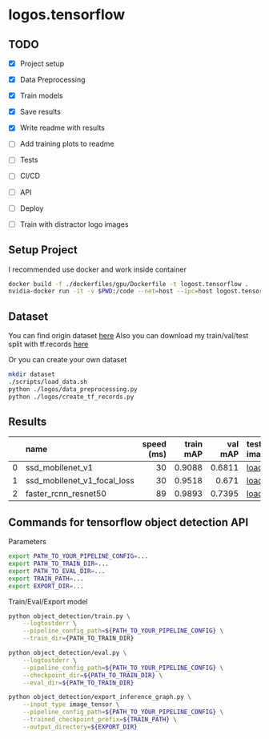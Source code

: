 # logos.tensorflow
## TODO

- [x] Project setup
- [x] Data Preprocessing
- [x] Train models
- [x] Save results
- [x] Write readme with results
- [ ] Add training plots to readme
- [ ] Tests
- [ ] CI/CD
- [ ] API
- [ ] Deploy
- [ ] Train with distractor logo images


## Setup Project
I recommended use docker and work inside container
```bash
docker build -f ./dockerfiles/gpu/Dockerfile -t logost.tensorflow .
nvidia-docker run -it -v $PWD:/code --net=host --ipc=host logost.tensorflow:latest /bin/bash
```

## Dataset
You can find origin dataset [here](http://image.ntua.gr/iva/datasets/flickr_logos/)
Also you can download my train/val/test split with tf.records [here](https://s3-us-west-2.amazonaws.com/logos.tensorflow/dataset.tar.gz)

Or you can create your own dataset
```bash
mkdir dataset
./scripts/load_data.sh
python ./logos/data_preprocessing.py
python ./logos/create_tf_records.py
```

## Results
|    | name                        |   speed (ms) |   train mAP |   val mAP | test images                                                                                                | pipeline                                                       | checkpoints                                                                                                |
|---:|:----------------------------|-------------:|------------:|----------:|:-----------------------------------------------------------------------------------------------------------|:---------------------------------------------------------------|:-----------------------------------------------------------------------------------------------------------|
|  0 | ssd_mobilenet_v1            |           30 |      0.9088 |    0.6811 | [load](https://s3-us-west-2.amazonaws.com/logos.tensorflow/ssd_mobilenet_v1_test_images.tar.gz)            | [pipeline](./model_configs/ssd_mobilenet_v1.config)            | [load](https://s3-us-west-2.amazonaws.com/logos.tensorflow/ssd_mobilenet_v1_checkpoint.tar.gz)             |
|  1 | ssd_mobilenet_v1_focal_loss |           30 |      0.9518 |    0.671  | [load](https://s3-us-west-2.amazonaws.com/logos.tensorflow/ssd_mobilenet_v1_focal_loss_test_images.tar.gz) | [pipeline](./model_configs/ssd_mobilenet_v1_focal_loss.config) | [load](https://s3-us-west-2.amazonaws.com/logos.tensorflow/ssd_mobilenet_v1_focal_loss_checkpoint.tar.gz) |
|  2 | faster_rcnn_resnet50        |           89 |      0.9893 |    0.7395 | [load](https://s3-us-west-2.amazonaws.com/logos.tensorflow/faster_rcnn_resnet50_test_images.tar.gz)        | [pipeline](./model_configs/ssd_mobilenet_v1.config)            | [load](https://s3-us-west-2.amazonaws.com/logos.tensorflow/faster_rcnn_resnet50_checkpoint.tar.gz)         |


## Commands for tensorflow object detection API
Parameters
```bash
export PATH_TO_YOUR_PIPELINE_CONFIG=...
export PATH_TO_TRAIN_DIR=...
export PATH_TO_EVAL_DIR=...
export TRAIN_PATH=...
export EXPORT_DIR=...
```
Train/Eval/Export model
```bash
python object_detection/train.py \
    --logtostderr \
    --pipeline_config_path=${PATH_TO_YOUR_PIPELINE_CONFIG} \
    --train_dir={PATH_TO_TRAIN_DIR}

python object_detection/eval.py \
    --logtostderr \
    --pipeline_config_path=${PATH_TO_YOUR_PIPELINE_CONFIG} \
    --checkpoint_dir=${PATH_TO_TRAIN_DIR} \
    --eval_dir=${PATH_TO_TRAIN_DIR}

python object_detection/export_inference_graph.py \
    --input_type image_tensor \
    --pipeline_config_path=${PATH_TO_YOUR_PIPELINE_CONFIG} \
    --trained_checkpoint_prefix=${TRAIN_PATH} \
    --output_directory=${EXPORT_DIR}

```
